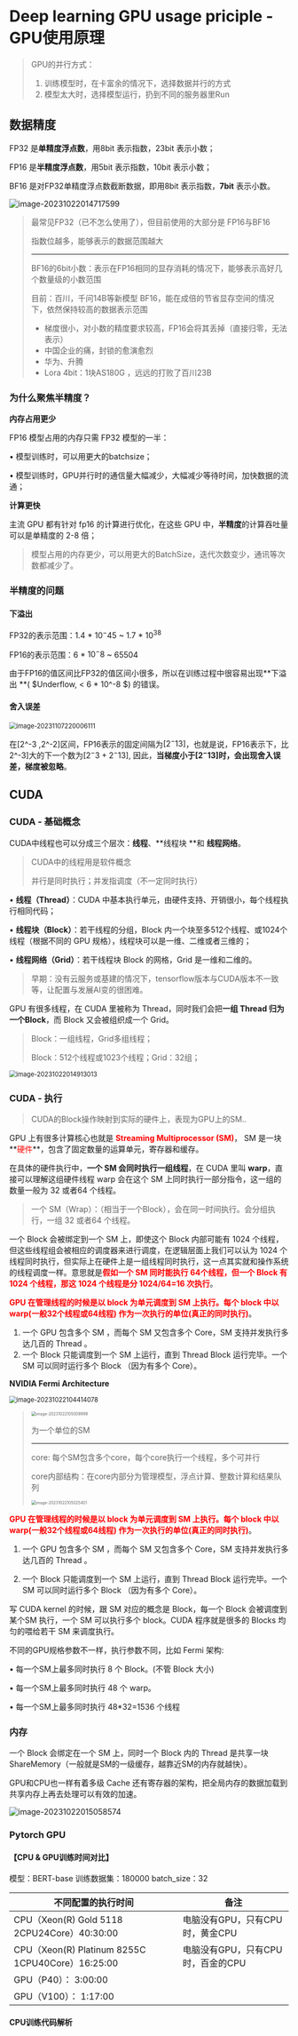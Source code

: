 

# Deep learning GPU usage priciple - GPU使用原理

> GPU的并行方式：
>
> 1. 训练模型时，在卡富余的情况下，选择数据并行的方式
> 2. 模型太大时，选择模型运行，扔到不同的服务器里Run	



## 数据精度



FP32 是**单精度浮点数**，用8bit 表示指数，23bit 表示小数；

FP16 是**半精度浮点数**，用5bit 表示指数，10bit 表示小数；

BF16 是对FP32单精度浮点数截断数据，即用8bit 表示指数，**7bit** 表示小数。



<img src="23_深度学习GPU使用原理.assets/image-20231022014717599.png" alt="image-20231022014717599"  />

>  最常见FP32（已不怎么使用了），但目前使用的大部分是 FP16与BF16
>
> 指数位越多，能够表示的数据范围越大
>
> ---
>
> BF16的6bit小数：表示在FP16相同的显存消耗的情况下，能够表示高好几个数量级的小数范围
>
> 目前：百川，千问14B等新模型  BF16，能在成倍的节省显存空间的情况下，依然保持较高的数据表示范围
>
> - 梯度很小，对小数的精度要求较高，FP16会将其丢掉（直接归零，无法表示）
> - 中国企业的痛，封锁的愈演愈烈
> - 华为、升腾
> - Lora 4bit：1块AS180G ，远远的打败了百川23B 



###  为什么聚焦半精度？

**内存占用更少**

FP16 模型占用的内存只需 FP32 模型的一半：

• 模型训练时，可以用更大的batchsize；

• 模型训练时，GPU并行时的通信量大幅减少，大幅减少等待时间，加快数据的流通；

**计算更快**

主流 GPU 都有针对 fp16 的计算进行优化，在这些 GPU 中，**半精度**的计算吞吐量可以是单精度的 2-8 倍；

> 模型占用的内存更少，可以用更大的BatchSize，迭代次数变少，通讯等次数都减少了。



###  半精度的问题

#### 下溢出

FP32的表示范围：1.4 * $10^-45$ ~ 1.7 * $10^38$

FP16的表示范围：6 * $10^-8$ ~ 65504

由于FP16的值区间比FP32的值区间小很多，所以在训练过程中很容易出现**下溢出 **( $Underflow, < 6 * 10^-8 $)  的错误。



#### 舍入误差

<img src="23_深度学习GPU使用原理.assets/image-20231107220006111.png" alt="image-20231107220006111" style="zoom:80%;" />



在[2^-3 ,2^-2]区间，FP16表示的固定间隔为$[2^-13]$，也就是说，FP16表示下，比2^-3]大的下一个数为$[2^-3 + 2^-13]$, 因此，**当梯度小于$[2^-13]$时，会出现舍入误差，梯度被忽略**。



## CUDA

### CUDA - 基础概念

CUDA中线程也可以分成三个层次：**线程**、**线程块 **和 **线程网络**。

> CUDA中的线程用是软件概念
>
> 并行是同时执行；并发指调度（不一定同时执行）

• **线程（Thread）**：CUDA 中基本执行单元，由硬件支持、开销很小，每个线程执行相同代码；

• **线程块（Block）**：若干线程的分组，Block 内一个块至多512个线程、或1024个线程（根据不同的 GPU 规格），线程块可以是一维、二维或者三维的；

• **线程网络（Grid）**：若干线程块 Block 的网格，Grid 是一维和二维的。

> 早期：没有云服务或基建的情况下，tensorflow版本与CUDA版本不一致等，让配置与发展AI变的很困难。



GPU 有很多线程，在 CUDA 里被称为 Thread，同时我们会把**一组 Thread 归为一个Block**，而 Block 又会被组织成一个 Grid。

> Block：一组线程，Grid多组线程；
>
> Block：512个线程或1023个线程；Grid：32组；

<img src="23_深度学习GPU使用原理.assets/image-20231022014913013.png" alt="image-20231022014913013" style="zoom:80%;" />



### CUDA - 执行

> CUDA的Block操作映射到实际的硬件上，表现为GPU上的SM..

GPU 上有很多计算核心也就是 **<font color=red>Streaming Multiprocessor (SM)</font>**， SM 是一块**<font color=red>硬件</font>**，包含了固定数量的运算单元，寄存器和缓存。



在具体的硬件执行中，**一个 SM 会同时执行一组线程**，在 CUDA 里叫 **warp**，直接可以理解这组硬件线程 warp 会在这个 SM 上同时执行一部分指令，这一组的数量一般为 32 或者64 个线程。

> 一个 SM（Wrap）：（相当于一个Block），会在同一时间执行。会分组执行，一组 32 或者64 个线程。



一个 Block 会被绑定到一个 SM 上，即使这个 Block 内部可能有 1024 个线程，但这些线程组会被相应的调度器来进行调度，在逻辑层面上我们可以认为 1024 个线程同时执行，但实际上在硬件上是一组线程同时执行，这一点其实就和操作系统的线程调度一样。意思就是<font color=red>**假如一个 SM 同时能执行 64个线程，但一个 Block 有 1024 个线程，那这 1024 个线程是分 1024/64=16 次执行**</font>。



**<font color=red>GPU 在管理线程的时候是以 block 为单元调度到 SM 上执行。每个 block 中以warp(一般32个线程或64线程) 作为一次执行的单位(真正的同时执行)</font>**。

1. 一个 GPU 包含多个 SM ，而每个 SM 又包含多个 Core，SM 支持并发执行多达几百的 Thread 。
2. 一个 Block 只能调度到一个 SM 上运行，直到 Thread Block 运行完毕。一个 SM 可以同时运行多个 Block （因为有多个 Core）。



**NVIDIA Fermi Architecture**

<img src="23_深度学习GPU使用原理.assets/image-20231022104414078.png" alt="image-20231022104414078" style="zoom: 80%;" />



> <img src="23_深度学习GPU使用原理.assets/image-20231022105009999.png" alt="image-20231022105009999" style="zoom:50%;" />
>
> 为一个单位的SM
>
> ---
>
> core:  每个SM包含多个core，每个core执行一个线程，多个可并行
>
> core内部结构：在core内部分为管理模型，浮点计算、整数计算和结果队列
>
> <img src="23_深度学习GPU使用原理.assets/image-20231022105025401.png" alt="image-20231022105025401" style="zoom:50%;" />



<font color=red>**GPU 在管理线程的时候是以 block 为单元调度到 SM 上执行。每个 block 中以warp(一般32个线程或64线程) 作为一次执行的单位(真正的同时执行)**</font>。

1. 一个 GPU 包含多个 SM ，而每个 SM 又包含多个 Core，SM 支持并发执行多达几百的 Thread 。

2. 一个 Block 只能调度到一个 SM 上运行，直到 Thread Block 运行完毕。一个 SM 可以同时运行多个 Block （因为有多个 Core）。

写 CUDA kernel 的时候，跟 SM 对应的概念是 Block，每一个 Block 会被调度到某个SM 执行，一个 SM 可以执行多个 block。CUDA 程序就是很多的 Blocks 均匀的喂给若干 SM 来调度执行。



不同的GPU规格参数不一样，执行参数不同，比如 Fermi 架构: 

• 每一个SM上最多同时执行 8 个 Block。(不管 Block 大小) 

• 每一个SM上最多同时执行 48 个 warp。

• 每一个SM上最多同时执行 48*32=1536 个线程



### **内存**

一个 Block 会绑定在一个 SM 上，同时一个 Block 内的 Thread 是共享一块 ShareMemory（一般就是SM的一级缓存，越靠近SM的内存就越快）。

GPU和CPU也一样有着多级 Cache 还有寄存器的架构，把全局内存的数据加载到共享内存上再去处理可以有效的加速。

![image-20231022015058574](23_深度学习GPU使用原理.assets/image-20231022015058574.png)



### Pytorch GPU

#### 【CPU & GPU训练时间对比】

模型：BERT-base
训练数据集：180000
batch_size：32

| 不同配置的执行时间                               | 备注                              |
| ------------------------------------------------ | --------------------------------- |
| CPU（Xeon(R) Gold 5118 2CPU24Core）40:30:00      | 电脑没有GPU，只有CPU时，黄金CPU   |
| CPU（Xeon(R) Platinum 8255C 1CPU40Core）16:25:00 | 电脑没有GPU，只有CPU时，百金的CPU |
| GPU（P40）： 3:00:00                             |                                   |
| GPU（V100）： 1:17:00                            |                                   |



#### CPU训练代码解析





